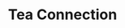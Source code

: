 ---
title: "Tea Connection"
url: /ciudad-autonoma-de-buenos-aires/tea-connection-montevideo/
shop: Tee
---